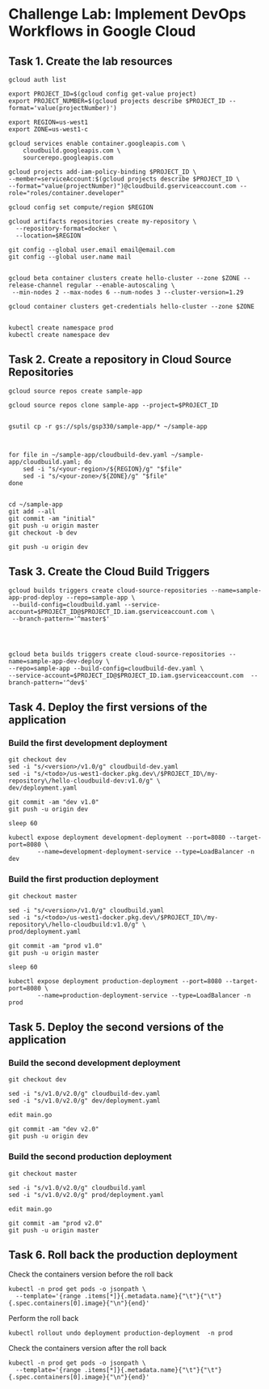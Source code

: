 # Challenge Lab: Implement DevOps Workflows in Google Cloud
## Task 1. Create the lab resources
```
gcloud auth list

export PROJECT_ID=$(gcloud config get-value project)
export PROJECT_NUMBER=$(gcloud projects describe $PROJECT_ID --format='value(projectNumber)')

export REGION=us-west1
export ZONE=us-west1-c
```

```
gcloud services enable container.googleapis.com \
    cloudbuild.googleapis.com \
    sourcerepo.googleapis.com

```



```
gcloud projects add-iam-policy-binding $PROJECT_ID \
--member=serviceAccount:$(gcloud projects describe $PROJECT_ID \
--format="value(projectNumber)")@cloudbuild.gserviceaccount.com --role="roles/container.developer"

gcloud config set compute/region $REGION
```

```
gcloud artifacts repositories create my-repository \
  --repository-format=docker \
  --location=$REGION

git config --global user.email email@email.com
git config --global user.name mail


gcloud beta container clusters create hello-cluster --zone $ZONE --release-channel regular --enable-autoscaling \
 --min-nodes 2 --max-nodes 6 --num-nodes 3 --cluster-version=1.29

gcloud container clusters get-credentials hello-cluster --zone $ZONE


kubectl create namespace prod
kubectl create namespace dev
```

## Task 2. Create a repository in Cloud Source Repositories
```
gcloud source repos create sample-app

gcloud source repos clone sample-app --project=$PROJECT_ID
```

```

gsutil cp -r gs://spls/gsp330/sample-app/* ~/sample-app



for file in ~/sample-app/cloudbuild-dev.yaml ~/sample-app/cloudbuild.yaml; do
    sed -i "s/<your-region>/${REGION}/g" "$file"
    sed -i "s/<your-zone>/${ZONE}/g" "$file"
done


cd ~/sample-app
git add --all
git commit -am "initial"
git push -u origin master
git checkout -b dev

git push -u origin dev

```
## Task 3. Create the Cloud Build Triggers

```
gcloud builds triggers create cloud-source-repositories --name=sample-app-prod-deploy --repo=sample-app \
 --build-config=cloudbuild.yaml --service-account=$PROJECT_ID@$PROJECT_ID.iam.gserviceaccount.com \
 --branch-pattern='^master$'




gcloud beta builds triggers create cloud-source-repositories --name=sample-app-dev-deploy \
--repo=sample-app --build-config=cloudbuild-dev.yaml \
--service-account=$PROJECT_ID@$PROJECT_ID.iam.gserviceaccount.com  --branch-pattern='^dev$'
```

## Task 4. Deploy the first versions of the application
### Build the first development deployment
```
git checkout dev
sed -i "s/<version>/v1.0/g" cloudbuild-dev.yaml
sed -i "s/<todo>/us-west1-docker.pkg.dev\/$PROJECT_ID\/my-repository\/hello-cloudbuild-dev:v1.0/g" \
dev/deployment.yaml

git commit -am "dev v1.0"
git push -u origin dev
```

```
sleep 60
```

```
kubectl expose deployment development-deployment --port=8080 --target-port=8080 \
        --name=development-deployment-service --type=LoadBalancer -n dev
```

### Build the first production deployment

```
git checkout master

sed -i "s/<version>/v1.0/g" cloudbuild.yaml
sed -i "s/<todo>/us-west1-docker.pkg.dev\/$PROJECT_ID\/my-repository\/hello-cloudbuild:v1.0/g" \
prod/deployment.yaml

git commit -am "prod v1.0"
git push -u origin master
```

```
sleep 60
```

```
kubectl expose deployment production-deployment --port=8080 --target-port=8080 \
        --name=production-deployment-service --type=LoadBalancer -n prod
```

## Task 5. Deploy the second versions of the application
### Build the second development deployment
```
git checkout dev

sed -i "s/v1.0/v2.0/g" cloudbuild-dev.yaml
sed -i "s/v1.0/v2.0/g" dev/deployment.yaml

edit main.go
```

```
git commit -am "dev v2.0"
git push -u origin dev
```


### Build the second production deployment
```
git checkout master

sed -i "s/v1.0/v2.0/g" cloudbuild.yaml
sed -i "s/v1.0/v2.0/g" prod/deployment.yaml

edit main.go
```
```
git commit -am "prod v2.0"
git push -u origin master
```

## Task 6. Roll back the production deployment

Check the containers version before the roll back
```
kubectl -n prod get pods -o jsonpath \
  --template='{range .items[*]}{.metadata.name}{"\t"}{"\t"}{.spec.containers[0].image}{"\n"}{end}'
```
Perform the roll back
```
kubectl rollout undo deployment production-deployment  -n prod
```
Check the containers version after the roll back
```
kubectl -n prod get pods -o jsonpath \
  --template='{range .items[*]}{.metadata.name}{"\t"}{"\t"}{.spec.containers[0].image}{"\n"}{end}'
```